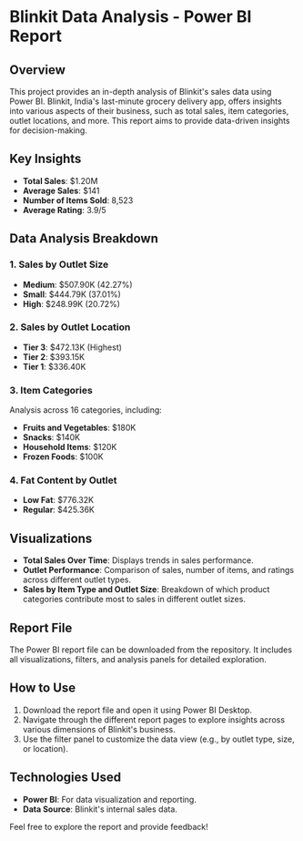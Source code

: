 # Blinkit Data Analysis - Power BI Report

## Overview

This project provides an in-depth analysis of Blinkit's sales data using Power BI. Blinkit, India's last-minute grocery delivery app, offers insights into various aspects of their business, such as total sales, item categories, outlet locations, and more. This report aims to provide data-driven insights for decision-making.

## Key Insights

- **Total Sales**: $1.20M
- **Average Sales**: $141
- **Number of Items Sold**: 8,523
- **Average Rating**: 3.9/5

## Data Analysis Breakdown

### 1. **Sales by Outlet Size**
   - **Medium**: $507.90K (42.27%)
   - **Small**: $444.79K (37.01%)
   - **High**: $248.99K (20.72%)

### 2. **Sales by Outlet Location**
   - **Tier 3**: $472.13K (Highest)
   - **Tier 2**: $393.15K
   - **Tier 1**: $336.40K

### 3. **Item Categories**
   Analysis across 16 categories, including:
   - **Fruits and Vegetables**: $180K
   - **Snacks**: $140K
   - **Household Items**: $120K
   - **Frozen Foods**: $100K

### 4. **Fat Content by Outlet**
   - **Low Fat**: $776.32K
   - **Regular**: $425.36K

## Visualizations
- **Total Sales Over Time**: Displays trends in sales performance.
- **Outlet Performance**: Comparison of sales, number of items, and ratings across different outlet types.
- **Sales by Item Type and Outlet Size**: Breakdown of which product categories contribute most to sales in different outlet sizes.

## Report File

The Power BI report file can be downloaded from the repository. It includes all visualizations, filters, and analysis panels for detailed exploration.

## How to Use
1. Download the report file and open it using Power BI Desktop.
2. Navigate through the different report pages to explore insights across various dimensions of Blinkit's business.
3. Use the filter panel to customize the data view (e.g., by outlet type, size, or location).

## Technologies Used
- **Power BI**: For data visualization and reporting.
- **Data Source**: Blinkit's internal sales data.


Feel free to explore the report and provide feedback!
